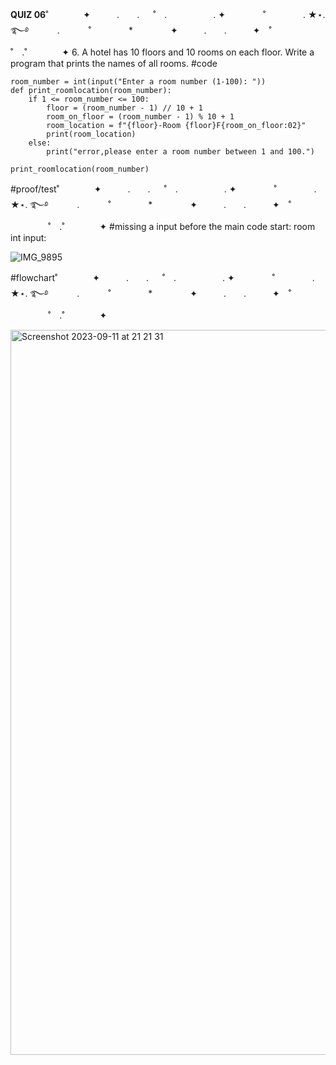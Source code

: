 **QUIZ 06**˚　　　　✦　　　.　　. 　 ˚　.　　　　　 . ✦　　　 　˚　　　　 . ★⋆. ࿐࿔ 
　　　.   　　˚　　 　　*　　 　　✦　　　.　　.　　　✦　˚ 　　　　 ˚　.˚　　　　✦
6. A hotel has 10 floors and 10 rooms on each floor. Write a program that prints the names of all rooms.
#code

    room_number = int(input("Enter a room number (1-100): "))
    def print_roomlocation(room_number):
        if 1 <= room_number <= 100:
            floor = (room_number - 1) // 10 + 1
            room_on_floor = (room_number - 1) % 10 + 1
            room_location = f"{floor}-Room {floor}F{room_on_floor:02}"
            print(room_location)
        else:
            print("error,please enter a room number between 1 and 100.")
    
    print_roomlocation(room_number)
#proof/test˚　　　　✦　　　.　　. 　 ˚　.　　　　　 . ✦　　　 　˚　　　　 . ★⋆. ࿐࿔ 
　　　.   　　˚　　 　　*　　 　　✦　　　.　　.　　　✦　˚ 　　　　 ˚　.˚　　　　✦
#missing a input before the main code start: 
room int input:

![IMG_9895](https://github.com/marinamen/quizzes/assets/142757957/f7c2e3ab-2211-45ba-91ef-15071bed0b86)



#flowchart˚　　　　✦　　　.　　. 　 ˚　.　　　　　 . ✦　　　 　˚　　　　 . ★⋆. ࿐࿔ 
　　　.   　　˚　　 　　*　　 　　✦　　　.　　.　　　✦　˚ 　　　　 ˚　.˚　　　　✦

<img width="1160" alt="Screenshot 2023-09-11 at 21 21 31" src="https://github.com/marinamen/quizzes/assets/142757957/17c7b6e6-c910-44f5-b8f2-0239d9112206">
